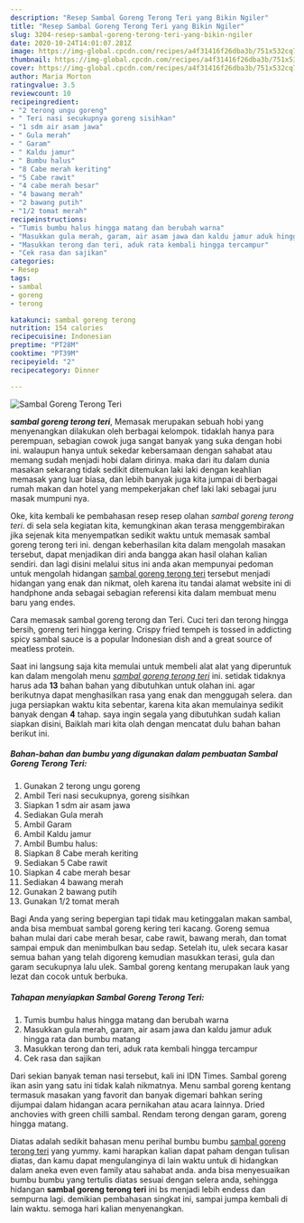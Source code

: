 ```yaml
---
description: "Resep Sambal Goreng Terong Teri yang Bikin Ngiler"
title: "Resep Sambal Goreng Terong Teri yang Bikin Ngiler"
slug: 3204-resep-sambal-goreng-terong-teri-yang-bikin-ngiler
date: 2020-10-24T14:01:07.281Z
image: https://img-global.cpcdn.com/recipes/a4f31416f26dba3b/751x532cq70/sambal-goreng-terong-teri-foto-resep-utama.jpg
thumbnail: https://img-global.cpcdn.com/recipes/a4f31416f26dba3b/751x532cq70/sambal-goreng-terong-teri-foto-resep-utama.jpg
cover: https://img-global.cpcdn.com/recipes/a4f31416f26dba3b/751x532cq70/sambal-goreng-terong-teri-foto-resep-utama.jpg
author: Maria Morton
ratingvalue: 3.5
reviewcount: 10
recipeingredient:
- "2 terong ungu goreng"
- " Teri nasi secukupnya goreng sisihkan"
- "1 sdm air asam jawa"
- " Gula merah"
- " Garam"
- " Kaldu jamur"
- " Bumbu halus"
- "8 Cabe merah keriting"
- "5 Cabe rawit"
- "4 cabe merah besar"
- "4 bawang merah"
- "2 bawang putih"
- "1/2 tomat merah"
recipeinstructions:
- "Tumis bumbu halus hingga matang dan berubah warna"
- "Masukkan gula merah, garam, air asam jawa dan kaldu jamur aduk hingga rata dan bumbu matang"
- "Masukkan terong dan teri, aduk rata kembali hingga tercampur"
- "Cek rasa dan sajikan"
categories:
- Resep
tags:
- sambal
- goreng
- terong

katakunci: sambal goreng terong 
nutrition: 154 calories
recipecuisine: Indonesian
preptime: "PT28M"
cooktime: "PT39M"
recipeyield: "2"
recipecategory: Dinner

---
```



![Sambal Goreng Terong Teri](https://img-global.cpcdn.com/recipes/a4f31416f26dba3b/751x532cq70/sambal-goreng-terong-teri-foto-resep-utama.jpg)

<b><i>sambal goreng terong teri</i></b>, Memasak merupakan sebuah hobi yang menyenangkan dilakukan oleh berbagai kelompok. tidaklah hanya para perempuan, sebagian cowok juga sangat banyak yang suka dengan hobi ini. walaupun hanya untuk sekedar kebersamaan dengan sahabat atau memang sudah menjadi hobi dalam dirinya. maka dari itu dalam dunia masakan sekarang tidak sedikit ditemukan laki laki dengan keahlian memasak yang luar biasa, dan lebih banyak juga kita jumpai di berbagai rumah makan dan hotel yang mempekerjakan chef laki laki sebagai juru masak mumpuni nya.

Oke, kita kembali ke pembahasan resep resep olahan <i>sambal goreng terong teri</i>. di sela sela kegiatan kita, kemungkinan akan terasa menggembirakan jika sejenak kita menyempatkan sedikit waktu untuk memasak sambal goreng terong teri ini. dengan keberhasilan kita dalam mengolah masakan tersebut, dapat menjadikan diri anda bangga akan hasil olahan kalian sendiri. dan lagi disini melalui situs ini anda akan mempunyai pedoman untuk mengolah hidangan <u>sambal goreng terong teri</u> tersebut menjadi hidangan yang enak dan nikmat, oleh karena itu tandai alamat website ini di handphone anda sebagai sebagian referensi kita dalam membuat menu baru yang endes.

Cara memasak sambal goreng terong dan Teri. Cuci teri dan terong hingga bersih, goreng teri hingga kering. Crispy fried tempeh is tossed in addicting spicy sambal sauce is a popular Indonesian dish and a great source of meatless protein.


Saat ini langsung saja kita memulai untuk membeli alat alat yang diperuntuk kan dalam mengolah menu <u><i>sambal goreng terong teri</i></u> ini. setidak tidaknya harus ada <b>13</b> bahan bahan yang dibutuhkan untuk olahan ini. agar berikutnya dapat menghasilkan rasa yang enak dan menggugah selera. dan juga persiapkan waktu kita sebentar, karena kita akan memulainya sedikit banyak dengan <b>4</b> tahap. saya ingin segala yang dibutuhkan sudah kalian siapkan disini, Baiklah mari kita olah dengan mencatat dulu bahan bahan berikut ini.

<!--inarticleads1-->

##### Bahan-bahan dan bumbu yang digunakan dalam pembuatan Sambal Goreng Terong Teri:

1. Gunakan 2 terong ungu goreng
1. Ambil  Teri nasi secukupnya, goreng sisihkan
1. Siapkan 1 sdm air asam jawa
1. Sediakan  Gula merah
1. Ambil  Garam
1. Ambil  Kaldu jamur
1. Ambil  Bumbu halus:
1. Siapkan 8 Cabe merah keriting
1. Sediakan 5 Cabe rawit
1. Siapkan 4 cabe merah besar
1. Sediakan 4 bawang merah
1. Gunakan 2 bawang putih
1. Gunakan 1/2 tomat merah


Bagi Anda yang sering bepergian tapi tidak mau ketinggalan makan sambal, anda bisa membuat sambal goreng kering teri kacang. Goreng semua bahan mulai dari cabe merah besar, cabe rawit, bawang merah, dan tomat sampai empuk dan menimbulkan bau sedap. Setelah itu, ulek secara kasar semua bahan yang telah digoreng kemudian masukkan terasi, gula dan garam secukupnya lalu ulek. Sambal goreng kentang merupakan lauk yang lezat dan cocok untuk berbuka. 

<!--inarticleads2-->

##### Tahapan menyiapkan Sambal Goreng Terong Teri:

1. Tumis bumbu halus hingga matang dan berubah warna
1. Masukkan gula merah, garam, air asam jawa dan kaldu jamur aduk hingga rata dan bumbu matang
1. Masukkan terong dan teri, aduk rata kembali hingga tercampur
1. Cek rasa dan sajikan


Dari sekian banyak teman nasi tersebut, kali ini IDN Times. Sambal goreng ikan asin yang satu ini tidak kalah nikmatnya. Menu sambal goreng kentang termasuk masakan yang favorit dan banyak digemari bahkan sering dijumpai dalam hidangan acara pernikahan atau acara lainnya. Dried anchovies with green chilli sambal. Rendam terong dengan garam, goreng hingga matang. 

Diatas adalah sedikit bahasan menu perihal bumbu bumbu <u>sambal goreng terong teri</u> yang yummy. kami harapkan kalian dapat paham dengan tulisan diatas, dan kamu dapat mengulanginya di lain waktu untuk di hidangkan dalam aneka even even family atau sahabat anda. anda bisa menyesuaikan bumbu bumbu yang tertulis diatas sesuai dengan selera anda, sehingga hidangan <b>sambal goreng terong teri</b> ini bs menjadi lebih endess dan sempurna lagi. demikian pembahasan singkat ini, sampai jumpa kembali di lain waktu. semoga hari kalian menyenangkan.
